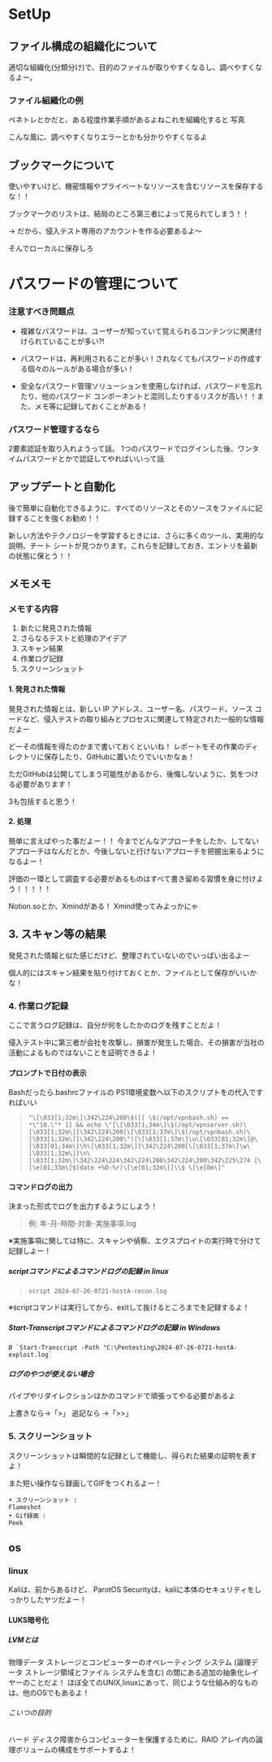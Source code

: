 # SetUp
## ファイル構成の組織化について
適切な組織化(分類分け)で、目的のファイルが取りやすくなるし、調べやすくなるよー。

### ファイル組織化の例
ペネトレとかだと、ある程度作業手順があるよねこれを組織化すると
写真

こんな風に、調べやすくなりエラーとかも分かりやすくなるよ

## ブックマークについて
使いやすいけど、機密情報やプライベートなリソースを含むリソースを保存するな！！

ブックマークのリストは、結局のところ第三者によって見られてしまう！！

→ だから、侵入テスト専用のアカウントを作る必要あるよ〜

そんでローカルに保存しろ

# パスワードの管理について
### 注意すべき問題点
* 複雑なパスワードは、ユーザーが知っていて覚えられるコンテンツに関連付けられていることが多い?!

* パスワードは、再利用されることが多い！されなくてもパスワードの作成する個々のルールがある場合が多い！

* 安全なパスワード管理ソリューションを使用しなければ、パスワードを忘れたり、他のパスワード コンポーネントと混同したりするリスクが高い！！また、メモ等に記録しておくことがある！

### パスワード管理するなら
2要素認証を取り入れようって話。
1つのパスワードでログインした後、ワンタイムパスワードとかで認証してやればいいって話

## アップデートと自動化
後で簡単に自動化できるように、すべてのリソースとそのソースをファイルに記録することを強くお勧め！！

新しい方法やテクノロジーを学習するときには、さらに多くのツール、実用的な説明、チート シートが見つかります。これらを記録しておき、エントリを最新の状態に保とう！！

## メモメモ
###  メモする内容
1. 新たに発見された情報
2. さらなるテストと処理のアイデア
3. スキャン結果
4. 作業ログ記録
5. スクリーンショット

#### 1. 発見された情報
発見された情報とは、新しい IP アドレス、ユーザー名、パスワード、ソース コードなど、侵入テストの取り組みとプロセスに関連して特定された一般的な情報だよー

どーその情報を得たのかまで書いておくといいね！ レポートをその作業のディレクトリに保存したり、GitHubに置いたりでいいかなぁ！

ただGitHubは公開してしまう可能性があるから、後悔しないように、気をつける必要があります！

3も包括すると思う！
#### 2.  処理
簡単に言えばやった事だよー！！
今までどんなアプローチをしたか、してないアプローチはなんだとか、今後しないと行けないアプローチを把握出来るようになるよー！

評価の一環として調査する必要があるものはすべて書き留める習慣を身に付けよう！！！！！

Notion.soとか、Xmindがある！
Xmind使ってみよっかにゃ
## 3. スキャン等の結果
発見された情報と似た感じだけど、整理されていないのでいっぱい出るよー

個人的にはスキャン結果を貼り付けておくとか、ファイルとして保存がいいかな！

### 4. 作業ログ記録
ここで言うログ記録は、自分が何をしたかのログを残すことだよ！

侵入テスト中に第三者が会社を攻撃し、損害が発生した場合、その損害が当社の活動によるものではないことを証明できるよ！

#### プロンプトで日付の表示
Bashだったら.bashrcファイルの
PS1環境変数へ以下のスクリプトをの代入ですればいい
> `"\[\033[1;32m\]\342\224\200\$([[ \$(/opt/vpnbash.sh) == *\"10.\"* ]] && echo \"[\[\033[1;34m\]\$(/opt/vpnserver.sh)\[\033[1;32m\]]\342\224\200[\[\033[1;37m\]\$(/opt/vpnbash.sh)\[\033[1;32m\]]\342\224\200\")[\[\033[1;37m\]\u\[\033[01;32m\]@\[\033[01;34m\]\h\[\033[1;32m\]]\342\224\200[\[\033[1;37m\]\w\[\033[1;32m\]]\n\[\033[1;32m\]\342\224\224\342\224\200\342\224\200\342\225\274 [\[\e[01;33m\]$(date +%D-%r)\[\e[01;32m\]]\\$ \[\e[0m\]"`


#### コマンドログの出力
決まった形式でログを出力するようにしよう！
> 例: 年-月-時間-対象-実施事項.log

※実施事項に関しては特に、スキャンや偵察、エクスプロイトの実行時で分けて記録しよー！
##### scriptコマンドによるコマンドログの記録 in linux

> `script 2024-07-26-0721-hostA-recon.log`

※scriptコマンドは実行してから、exitして抜けるところまでを記録するよ！

##### Start-Transcriptコマンドによるコマンドログの記録 in Windows
	Ø `Start-Transcript -Path "C:\Pentesting\2024-07-26-0721-hostA-exploit.log`

##### ログのやつが使えない場合
パイプやリダイレクションほかのコマンドで頑張ってやる必要があるよ

上書きなら→「>」
追記なら    →「>>」

### 5. スクリーンショット
スクリーンショットは瞬間的な記録として機能し、得られた結果の証明を表すよ！

また短い操作なら録画してGIFをつくれるよー！

	• スクリーンショット : 
	Flameshot
	• Gif録画 : 
	Peek
	
## os
### linux
Kaliは、前からあるけど、
ParotOS Securityは、kaliに本体のセキュリティをしっかりしたヤツだよー！

#### LUKS暗号化
##### LVMとは
物理データ ストレージとコンピューターのオペレーティング システム (論理データ ストレージ領域とファイル システムを含む) の間にある追加の抽象化レイヤーのことだよ！
ほぼ全てのUNIX,linuxにあって、同じような仕組み的なものは、他のOSでもあるよ！
###### こいつの目的
ハード ディスク障害からコンピューターを保護するために、RAID アレイ内の論理ボリュームの構成をサポートするよ！

